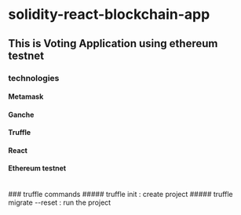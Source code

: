 # solidity-react-blockchain-app
## This is Voting Application using ethereum testnet
### technologies 
#### Metamask
#### Ganche
#### Truffle
#### React
#### Ethereum testnet

<br>
### truffle commands
##### truffle init : create project
##### truffle migrate --reset : run the project

